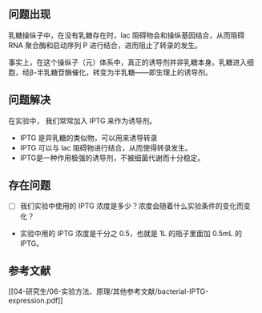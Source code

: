 ## 问题出现

乳糖操纵子中，在没有乳糖存在时，lac 阻碍物会和操纵基因结合，从而阻碍 RNA 聚合酶和启动序列 P 进行结合，进而阻止了转录的发生。

事实上，在这个操纵子（元）体系中，真正的诱导剂并非乳糖本身。乳糖进入细胞，经β-半乳糖苷酶催化，转变为半乳糖——即生理上的诱导剂。

## 问题解决

在实验中， 我们常常加入 IPTG 来作为诱导剂。

- IPTG 是异乳糖的类似物，可以用来诱导转录
- IPTG 可以与 lac 阻碍物进行结合，从而使得转录发生。
- IPTG是一种作用极强的诱导剂，不被细菌代谢而十分稳定。

## 存在问题

 - [ ] 我们实验中使用的 IPTG 浓度是多少？浓度会随着什么实验条件的变化而变化？
- 实验中用的 IPTG 浓度是千分之 0.5，也就是 1L 的瓶子里面加 0.5mL 的IPTG。

## 参考文献

[[04-研究生/06-实验方法、原理/其他参考文献/bacterial-IPTG-expression.pdf]]